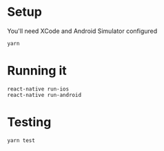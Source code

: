 # Setup

You'll need XCode and Android Simulator configured

```
yarn
```

# Running it

```
react-native run-ios
react-native run-android
```

# Testing

```
yarn test
```